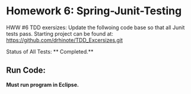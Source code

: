 # Homework 6: Spring-Junit-Testing

HWW #6 TDD exersizes: Update the follwoing code base so that all Junit tests pass. 
Starting project can be found at: https://github.com/drhinote/TDD_Excersizes.git 


Status of All Tests: ** Completed.**

## Run Code: 
**Must run program in Eclipse.**
